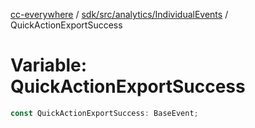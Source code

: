 [cc-everywhere](../../../../../index.md) / [sdk/src/analytics/IndividualEvents](../index.md) / QuickActionExportSuccess

# Variable: QuickActionExportSuccess

```ts
const QuickActionExportSuccess: BaseEvent;
```
